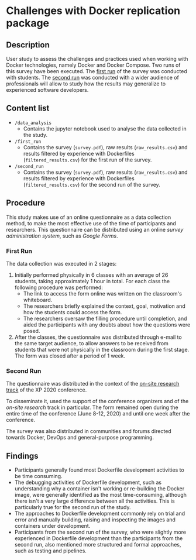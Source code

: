 # Challenges with Docker replication package

## Description

User study to assess the challenges and practices used when working with Docker technologies, namely Docker and Docker Compose. Two runs of this survey have been executed. The [first run](#first-run) of the survey was conducted with students. The [second run](#second-run) was conducted with a wider audience of professionals will allow to study how the results may generalize to experienced software developers.

## Content list

- `/data_analysis`
  - Contains the jupyter notebook used to analyse the data collected in the study.
- `/first_run`
  - Contains the survey (`survey.pdf`), raw results (`raw_results.csv`) and results filtered by experience with Dockerfiles (`filtered_results.csv`) for the first run of the survey.
- `/second_run`
  - Contains the survey (`survey.pdf`), raw results (`raw_results.csv`) and results filtered by experience with Dockerfiles (`filtered_results.csv`) for the second run of the survey.

## Procedure

This study makes use of an online questionnaire as a data collection method, to make the most effective use of the time of participants and researchers. This questionnaire can be distributed using an online _survey administration system_, such as _Google Forms_. 

### First Run

The data collection was executed in 2 stages:

1. Initially performed physically in 6 classes with an average of 26 students, taking approximately 1 hour in total. For each class the following procedure was performed:
   * The link to access the form online was written on the classroom's whiteboard.
   * The researchers briefly explained the context, goal, motivation and how the students could access the form.
   * The researchers oversaw the filling procedure until completion, and aided the participants with any doubts about how the questions were posed.
2. After the classes, the questionnaire was distributed through e-mail to the same target audience, to allow answers to be received from students that were not physically in the classroom during the first stage. The form was closed after a period of 1 week.

### Second Run

The questionnaire was distributed in the context of the [on-site research track](https://www.agilealliance.org/xp2020/call-for-submissions/call-for-onsite-research/) of the XP 2020 conference. 

To disseminate it, used the support of the conference organizers and of the _on-site research_ track in particular. The form remained open during the entire time of the conference (June 8-12, 2020) and until one week after the conference.

The survey was also distributed in communities and forums directed towards Docker, DevOps and general-purpose programming.

## Findings

- Participants generally found most Dockerfile development activities to be time consuming.
- The debugging activities of Dockerfile development, such as understanding why a container isn't working or re-building the Docker image, were generally identified as the most time-consuming, although there isn't a very large difference between all the activities. This is particularly true for the second run of the study.
- The approaches to Dockerfile development commonly rely on trial and error and manually building, raising and inspecting the images and containers under development.
- Participants from the second run of the survey, who were slightly more experienced in Dockerfile development than the participants from the second run, also mentioned more structured and formal approaches, such as testing and pipelines.
